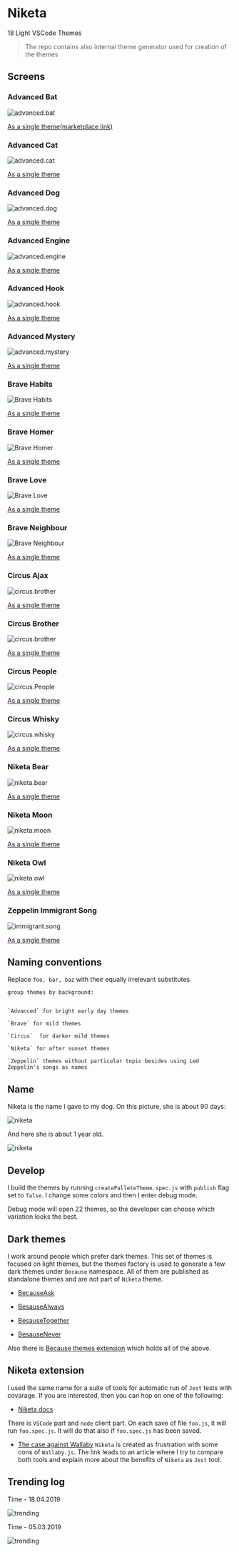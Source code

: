 # Niketa

18 Light VSCode Themes

> The repo contains also internal theme generator used for creation of the themes

## Screens

### Advanced Bat

![advanced.bat](https://github.com/selfrefactor/niketa-theme/blob/master/files/advanced.bat.png?raw=true)

[As a single theme(marketplace link)](https://marketplace.visualstudio.com/items?itemName=selfrefactor.AdvancedBatNiketa)

### Advanced Cat

![advanced.cat](https://github.com/selfrefactor/niketa-theme/blob/master/files/advanced.cat.png?raw=true)

[As a single theme](https://marketplace.visualstudio.com/items?itemName=selfrefactor.AdvancedCatNiketa)

### Advanced Dog

![advanced.dog](https://github.com/selfrefactor/niketa-theme/blob/master/files/advanced.dog.png?raw=true)

[As a single theme](https://marketplace.visualstudio.com/items?itemName=selfrefactor.AdvancedDogNiketa)

### Advanced Engine

![advanced.engine](https://github.com/selfrefactor/niketa-theme/blob/master/files/advanced.engine.png?raw=true)

[As a single theme](https://marketplace.visualstudio.com/items?itemName=selfrefactor.AdvancedEngineNiketa)

### Advanced Hook

![advanced.hook](https://github.com/selfrefactor/niketa-theme/blob/master/files/advanced.hook.png?raw=true)

[As a single theme](https://marketplace.visualstudio.com/items?itemName=selfrefactor.AdvancedHookNiketa)

### Advanced Mystery

![advanced.mystery](https://github.com/selfrefactor/niketa-theme/blob/master/files/advanced.mystery.png?raw=true)

[As a single theme](https://marketplace.visualstudio.com/items?itemName=selfrefactor.AdvancedMysteryNiketa)

### Brave Habits

![Brave Habits](https://github.com/selfrefactor/niketa-theme/blob/master/files/brave.habits.png?raw=true)

[As a single theme](https://marketplace.visualstudio.com/items?itemName=selfrefactor.BraveHabitsNiketa)

### Brave Homer

![Brave Homer](https://github.com/selfrefactor/niketa-theme/blob/master/files/brave.homer.png?raw=true)

[As a single theme](https://marketplace.visualstudio.com/items?itemName=selfrefactor.BraveHomerNiketa)

### Brave Love

![Brave Love](https://github.com/selfrefactor/niketa-theme/blob/master/files/brave.love.png?raw=true)

[As a single theme](https://marketplace.visualstudio.com/items?itemName=selfrefactor.BraveLoveNiketa)

### Brave Neighbour

![Brave Neighbour](https://github.com/selfrefactor/niketa-theme/blob/master/files/brave.neighbour.png?raw=true)

[As a single theme](https://marketplace.visualstudio.com/items?itemName=selfrefactor.BraveNeighbourNiketa)

### Circus Ajax

![circus.brother](https://github.com/selfrefactor/niketa-theme/blob/master/files/circus.ajax.png?raw=true)

[As a single theme](https://marketplace.visualstudio.com/items?itemName=selfrefactor.CircusAjaxNiketa)

### Circus Brother

![circus.brother](https://github.com/selfrefactor/niketa-theme/blob/master/files/circus.brother.png?raw=true)

[As a single theme](https://marketplace.visualstudio.com/items?itemName=selfrefactor.CircusBrotherNiketa)

### Circus People

![circus.People](https://github.com/selfrefactor/niketa-theme/blob/master/files/circus.people.png?raw=true)

[As a single theme](https://marketplace.visualstudio.com/items?itemName=selfrefactor.CircusPeopleNiketa)

### Circus Whisky

![circus.whisky](https://github.com/selfrefactor/niketa-theme/blob/master/files/circus.whisky.png?raw=true)

[As a single theme](https://marketplace.visualstudio.com/items?itemName=selfrefactor.CircusWhiskyNiketa)

### Niketa Bear

![niketa.bear](https://github.com/selfrefactor/niketa-theme/blob/master/files/niketa.bear.png?raw=true)

[As a single theme](https://marketplace.visualstudio.com/items?itemName=selfrefactor.NiketaBearNiketa)

### Niketa Moon

![niketa.moon](https://github.com/selfrefactor/niketa-theme/blob/master/files/niketa.moon.png?raw=true)

[As a single theme](https://marketplace.visualstudio.com/items?itemName=selfrefactor.NiketaMoonNiketa)

### Niketa Owl

![niketa.owl](https://github.com/selfrefactor/niketa-theme/blob/master/files/niketa.owl.png?raw=true)

[As a single theme](https://marketplace.visualstudio.com/items?itemName=selfrefactor.NiketaOwlNiketa)

### Zeppelin Immigrant Song

![immigrant.song](https://github.com/selfrefactor/niketa-theme/blob/master/files/zeppelin.immigrant.song.png?raw=true)

[As a single theme](https://marketplace.visualstudio.com/items?itemName=selfrefactor.ZeppelinImmigrantSongNiketa)

## Naming conventions

Replace `foo, bar, baz` with their equally irrelevant substitutes.

```
group themes by background:


`Advanced` for bright early day themes

`Brave` for mild themes

`Circus`  for darker mild themes

`Niketa` for after sunset themes

`Zeppelin` themes without particular topic besides using Led Zeppelin's songs as names
```

## Name

Niketa is the name I gave to my dog. On this picture, she is about 90 days:

![niketa](https://github.com/selfrefactor/niketa-theme/blob/master/files/niketa.jpg?raw=true)

And here she is about 1 year old.

![niketa](https://github.com/selfrefactor/niketa-theme/blob/master/files/niketa_young.jpg?raw=true)

## Develop

I build the themes by running `createPalleteTheme.spec.js` with `publish` flag set to `false`. I change some colors and then I enter debug mode.

Debug mode will open 22 themes, so the developer can choose which variation looks the best.

## Dark themes

I work around people which prefer dark themes. This set of themes is focused on light themes, but the themes factory is used to generate a few dark themes under `Because` namespace. All of them are published as standalone themes and are not part of `Niketa` theme.

- [BecauseAsk](https://marketplace.visualstudio.com/items?itemName=selfrefactor.BecauseAskNiketa)

- [BesauseAlways](https://marketplace.visualstudio.com/items?itemName=selfrefactor.BecauseAlwaysNiketa)

- [BesauseTogether](https://marketplace.visualstudio.com/items?itemName=selfrefactor.BecauseNeverNiketa)

- [BesauseNever](https://marketplace.visualstudio.com/items?itemName=selfrefactor.BecauseNeverNiketa)

Also there is [Because themes extension](https://marketplace.visualstudio.com/items?itemName=selfrefactor.Because) which holds all of the above.

## Niketa extension

I used the same name for a suite of tools for automatic run of `Jest` tests with covarage. If you are interested, then you can hop on one of the following:

- [Niketa docs](https://github.com/selfrefactor/niketa)

There is `VSCode` part and `node` client part. On each save of file `foo.js`, it will run `foo.spec.js`. It will do that also if `foo.spec.js` has been saved.

- [The case against Wallaby](https://ilearnsmarter.wordpress.com/2018/12/22/the-case-against-wallaby-js/) `Niketa` is created as frustration with some cons of `Wallaby.js`. The link leads to an article where I try to compare both tools and explain more about the benefits of `Niketa` as `Jest` tool.

## Trending log

Time - 18.04.2019

![trending](https://github.com/selfrefactor/niketa-theme/blob/master/files/trending.png?raw=true)

Time - 05.03.2019

![trending](https://github.com/selfrefactor/niketa-theme/blob/master/files/trending.march.png?raw=true)
